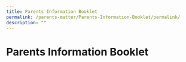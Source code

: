 ```yaml
---
title: Parents Information Booklet
permalink: /parents-matter/Parents-Information-Booklet/permalink/
description: ""
---
```

Parents Information Booklet
===========================

